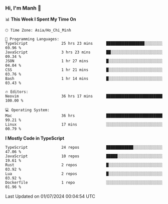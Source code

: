 ### Hi, I'm Manh 👋

<!--START_SECTION:waka-->
📊 **This Week I Spent My Time On** 

```text
🕑︎ Time Zone: Asia/Ho_Chi_Minh

💬 Programming Languages: 
TypeScript               25 hrs 23 mins      █████████████████░░░░░░░░   69.96 % 
JavaScript               3 hrs 23 mins       ██░░░░░░░░░░░░░░░░░░░░░░░   09.34 % 
JSON                     1 hr 27 mins        █░░░░░░░░░░░░░░░░░░░░░░░░   04.04 % 
CSS                      1 hr 21 mins        █░░░░░░░░░░░░░░░░░░░░░░░░   03.76 % 
Bash                     1 hr 14 mins        █░░░░░░░░░░░░░░░░░░░░░░░░   03.43 % 

🔥 Editors: 
Neovim                   36 hrs 17 mins      █████████████████████████   100.00 % 

💻 Operating System: 
Mac                      36 hrs              █████████████████████████   99.21 % 
Linux                    17 mins             ░░░░░░░░░░░░░░░░░░░░░░░░░   00.79 % 
```

**I Mostly Code in TypeScript** 

```text
TypeScript               24 repos            ████████████░░░░░░░░░░░░░   47.06 % 
JavaScript               10 repos            █████░░░░░░░░░░░░░░░░░░░░   19.61 % 
Rust                     2 repos             █░░░░░░░░░░░░░░░░░░░░░░░░   03.92 % 
Lua                      2 repos             █░░░░░░░░░░░░░░░░░░░░░░░░   03.92 % 
Dockerfile               1 repo              ░░░░░░░░░░░░░░░░░░░░░░░░░   01.96 % 
```




 Last Updated on 01/07/2024 00:04:54 UTC
<!--END_SECTION:waka-->
